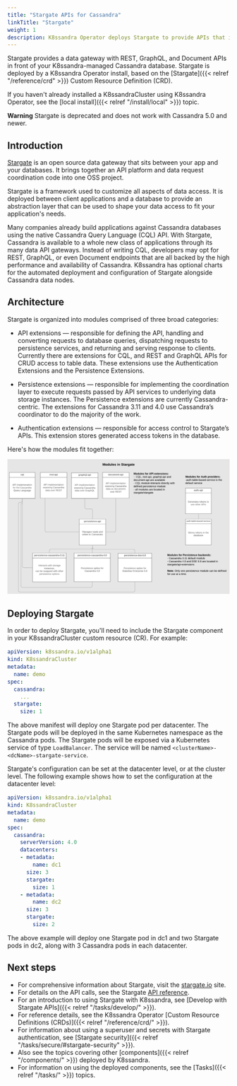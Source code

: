 ```yaml
---
title: "Stargate APIs for Cassandra"
linkTitle: "Stargate"
weight: 1
description: K8ssandra Operator deploys Stargate to provide APIs that interact with Apache Cassandra&reg; databases.
---
```


Stargate provides a data gateway with REST, GraphQL, and Document APIs in front of your K8ssandra-managed Cassandra database. Stargate is deployed by a K8ssandra Operator install, based on the [Stargate]({{< relref "/reference/crd" >}}) Custom Resource Definition (CRD).

If you haven't already installed a K8ssandraCluster using K8ssandra Operator, see the [local install]({{< relref "/install/local" >}}) topic.

**Warning** Stargate is deprecated and does not work with Cassandra 5.0 and newer.

## Introduction

[Stargate](https://stargate.io) is an open source data gateway that sits between your app and your databases. It brings together an API platform and data request coordination code into one OSS project.

Stargate is a framework used to customize all aspects of data access. It is deployed between client applications and a database to provide an abstraction layer that can be used to shape your data access to fit your application's needs.

Many companies already build applications against Cassandra databases using the native Cassandra Query Language (CQL) API. With Stargate, Cassandra is available to a whole new class of applications through its many data API gateways. Instead of writing CQL, developers may opt for REST, GraphQL, or even Document endpoints that are all backed by the high performance and availability of Cassandra. K8ssandra has optional charts for the automated deployment and configuration of Stargate alongside Cassandra data nodes.

## Architecture

Stargate is organized into modules comprised of three broad categories:

* API extensions &mdash; responsible for defining the API, handling and converting requests to database queries, dispatching requests to persistence services, and returning and serving response to clients. Currently there are extensions for CQL, and REST and GraphQL APIs for CRUD access to table data. These extensions use the Authentication Extensions and the Persistence Extensions.

* Persistence extensions &mdash; responsible for implementing the coordination layer to execute requests passed by API services to underlying data storage instances. The Persistence extensions are currently Cassandra-centric. The extensions for Cassandra 3.11 and 4.0 use Cassandra’s coordinator to do the majority of the work.

* Authentication extensions &mdash; responsible for access control to Stargate’s APIs. This extension stores generated access tokens in the database.

Here's how the modules fit together:

![How the Stargate modules fit together](stargate-modules3.png)

## Deploying Stargate

In order to deploy Stargate, you'll need to include the Stargate component in your K8ssandraCluster custom resource (CR). For example:

```yaml
apiVersion: k8ssandra.io/v1alpha1
kind: K8ssandraCluster
metadata:
  name: demo
spec:
  cassandra:
    ...
  stargate:
    size: 1
```

The above manifest will deploy one Stargate pod per datacenter. The Stargate pods will be deployed in the same Kubernetes namespace as the Cassandra pods. The Stargate pods will be exposed via a Kubernetes service of type `LoadBalancer`. The service will be named `<clusterName>-<dcName>-stargate-service`.

Stargate's configuration can be set at the datacenter level, or at the cluster level. The following example shows how to set the configuration at the datacenter level:

```yaml
apiVersion: k8ssandra.io/v1alpha1
kind: K8ssandraCluster
metadata:
  name: demo
spec:
  cassandra:
    serverVersion: 4.0
    datacenters:
    - metadata:
        name: dc1
      size: 3
      stargate:
        size: 1
    - metadata:
        name: dc2
      size: 3
      stargate:
        size: 2
```

The above example will deploy one Stargate pod in dc1 and two Stargate pods in dc2, along with 3 Cassandra pods in each datacenter.


## Next steps

* For comprehensive information about Stargate, visit the [stargate.io](https://stargate.io/) site.
* For details on the API calls, see the Stargate [API reference](https://stargate.io/docs/stargate/1.0/api.html).
* For an introduction to using Stargate with K8ssandra, see [Develop with Stargate APIs]({{< relref "/tasks/develop/" >}}). 
* For reference details, see the K8ssandra Operator [Custom Resource Definitions (CRDs)]({{< relref "/reference/crd/" >}}).
* For information about using a superuser and secrets with Stargate authentication, see [Stargate security]({{< relref "/tasks/secure/#stargate-security" >}}).
* Also see the topics covering other [components]({{< relref "/components/" >}}) deployed by K8ssandra. 
* For information on using the deployed components, see the [Tasks]({{< relref "/tasks/" >}}) topics.
